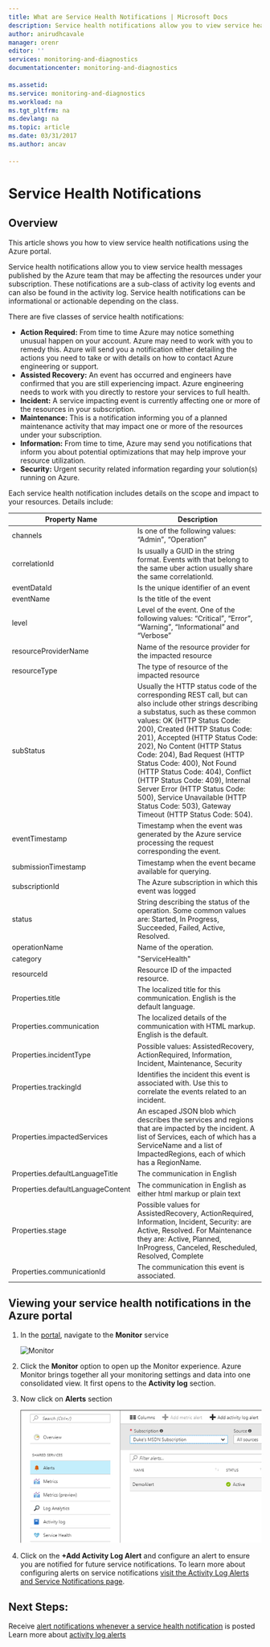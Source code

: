 ```yaml
---
title: What are Service Health Notifications | Microsoft Docs
description: Service health notifications allow you to view service health messages publish by Microsoft Azure.
author: anirudhcavale
manager: orenr
editor: ''
services: monitoring-and-diagnostics
documentationcenter: monitoring-and-diagnostics

ms.assetid:
ms.service: monitoring-and-diagnostics
ms.workload: na
ms.tgt_pltfrm: na
ms.devlang: na
ms.topic: article
ms.date: 03/31/2017
ms.author: ancav

---
```

# Service Health Notifications
## Overview

This article shows you how to view service health notifications using the Azure portal.

Service health notifications allow you to view service health messages published by the Azure team that may be affecting the resources under your subscription. These notifications are a sub-class of activity log events and can also be found in the activity log. Service health notifications can be informational or actionable depending on the class.

There are five classes of service health notifications:  

- **Action Required:** From time to time Azure may notice something unusual happen on your account. Azure may need to work with you to remedy this. Azure will send you a notification either detailing the actions you need to take or with details on how to contact Azure engineering or support.  
- **Assisted Recovery:** An event has occurred and engineers have confirmed that you are still experiencing impact. Azure engineering needs to work with you directly to restore your services to full health.  
- **Incident:** A service impacting event is currently affecting one or more of the resources in your subscription.  
- **Maintenance:** This is a notification informing you of a planned maintenance activity that may impact one or more of the resources under your subscription.  
- **Information:** From time to time, Azure may send you notifications that inform you about potential optimizations that may help improve your resource utilization.  
- **Security:** Urgent security related information regarding your solution(s) running on Azure.

Each service health notification includes details on the scope and impact to your resources. Details include:

Property Name | Description
-------- | -----------
channels | Is one of the following values: “Admin”, “Operation”
correlationId | Is usually a GUID in the string format. Events with that belong to the same uber action usually share the same correlationId.
eventDataId | Is the unique identifier of an event
eventName | Is the title of the event
level | Level of the event. One of the following values: “Critical”, “Error”, “Warning”, “Informational” and “Verbose”
resourceProviderName | Name of the resource provider for the impacted resource
resourceType| The type of resource of the impacted resource
subStatus | Usually the HTTP status code of the corresponding REST call, but can also include other strings describing a substatus, such as these common values: OK (HTTP Status Code: 200), Created (HTTP Status Code: 201), Accepted (HTTP Status Code: 202), No Content (HTTP Status Code: 204), Bad Request (HTTP Status Code: 400), Not Found (HTTP Status Code: 404), Conflict (HTTP Status Code: 409), Internal Server Error (HTTP Status Code: 500), Service Unavailable (HTTP Status Code: 503), Gateway Timeout (HTTP Status Code: 504).
eventTimestamp | Timestamp when the event was generated by the Azure service processing the request corresponding the event.
submissionTimestamp | 	Timestamp when the event became available for querying.
subscriptionId | The Azure subscription in which this event was logged
status | String describing the status of the operation. Some common values are: Started, In Progress, Succeeded, Failed, Active, Resolved.
operationName | Name of the operation.
category | "ServiceHealth"
resourceId | Resource ID of the impacted resource.
Properties.title | The localized title for this communication. English is the default language.
Properties.communication | The localized details of the communication with HTML markup. English is the default.
Properties.incidentType | Possible values: AssistedRecovery, ActionRequired, Information, Incident, Maintenance, Security
Properties.trackingId | Identifies the incident this event is associated with. Use this to correlate the events related to an incident.
Properties.impactedServices | An escaped JSON blob which describes the services and regions that are impacted by the incident. A list of Services, each of which has a ServiceName and a list of ImpactedRegions, each of which has a RegionName.
Properties.defaultLanguageTitle | The communication in English
Properties.defaultLanguageContent | The communication in English as either html markup or plain text
Properties.stage | Possible values for AssistedRecovery, ActionRequired, Information, Incident, Security: are Active, Resolved. For Maintenance they are: Active, Planned, InProgress, Canceled, Rescheduled, Resolved, Complete
Properties.communicationId | The communication this event is associated.


## Viewing your service health notifications in the Azure portal
1.	In the [portal](https://portal.azure.com), navigate to the **Monitor** service

    ![Monitor](./media/monitoring-service-notifications/home-monitor.png)
2.	Click the **Monitor** option to open up the Monitor experience. Azure Monitor brings together all your monitoring settings and data into one consolidated view. It first opens to the **Activity log** section.

3.	Now click on **Alerts** section

    ![Monitor](./media/monitoring-service-notifications/service-health-summary.png)
4. Click on the **+Add Activity Log Alert** and configure an alert to ensure you are notified for future service notifications. To learn more about configuring alerts on service notifications [visit the Activity Log Alerts and Service Notifications page](monitoring-activity-log-alerts-on-service-notifications.md).

## Next Steps:
Receive [alert notifications whenever a service health notification](monitoring-activity-log-alerts-on-service-notifications.md) is posted  
Learn more about [activity log alerts](monitoring-activity-log-alerts.md)
